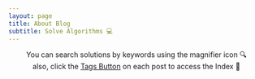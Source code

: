 ```yaml
---
layout: page
title: About Blog
subtitle: Solve Algorithms 💻
---
```



<div style = "text-align: center">
<!--
<div style = "font-weight: bold; font-size: 1.5em">
<a href="https://leetcode.com/">LeetCode</a> & 
<a href="https://programmers.co.kr/">Programmers</a> & 
<a href="https://www.hackerrank.com/">HackerRank</a>
</div>
<br>
-->

You can search solutions by keywords using the magnifier icon 🔍<br>
also, click the <a href="https://won4885.github.io/tags">Tags Button</a> on each post to access the Index 📄

</div>
